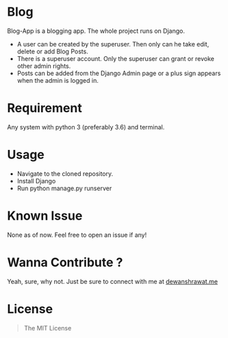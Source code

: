 # Blog
Blog-App is a blogging app. The whole project runs on Django.
- A user can be created by the superuser. Then only can he take edit, delete or add Blog Posts.
- There is a superuser account. Only the superuser can grant or revoke other admin rights.
- Posts can be added from the Django Admin page or a plus sign appears when the admin is logged in.

# Requirement
Any system with python 3 (preferably 3.6) and terminal.

# Usage
- Navigate to the cloned repository.
- Install Django
- Run python manage.py runserver

# Known Issue
None as of now. Feel free to open an issue if any!

# Wanna Contribute ?
Yeah, sure, why not. Just be sure to connect with me at [dewanshrawat.me](https://dewanshrawat.me)

# License
> The MIT License
